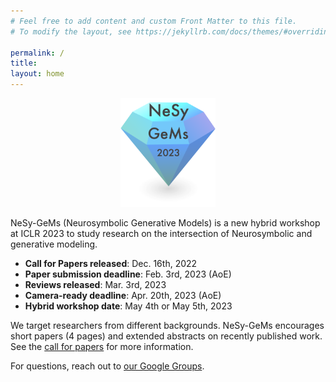 ```yaml
---
# Feel free to add content and custom Front Matter to this file.
# To modify the layout, see https://jekyllrb.com/docs/themes/#overriding-theme-defaults

permalink: /
title:
layout: home
---
```

<p align="center">
  <img src="logo.png" width="30%"/>
</p>

NeSy-GeMs (Neurosymbolic Generative Models) is a new hybrid workshop at ICLR 2023 to study research on the intersection of Neurosymbolic and generative modeling. 

* **Call for Papers released**: Dec. 16th, 2022
* **Paper submission deadline**: Feb. 3rd, 2023 (AoE)
* **Reviews released**: Mar. 3rd, 2023
* **Camera-ready deadline**: Apr. 20th, 2023 (AoE)
* **Hybrid workshop date**: May 4th or May 5th, 2023

We target researchers from different backgrounds. NeSy-GeMs encourages short papers (4 pages) and extended abstracts on recently published work. See the [call for papers](callforpapers.md) for more information.


For questions, reach out to [our Google Groups](https://groups.google.com/g/nesy-gems2023).
